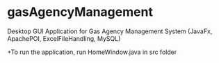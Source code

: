 # gasAgencyManagement
Desktop GUI Application for Gas Agency Management System (JavaFx, ApachePOI, ExcelFileHandling, MySQL)

+To run the application, run HomeWindow.java in src folder
